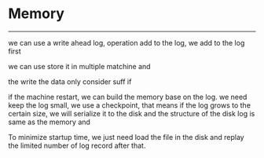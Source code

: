 # Memory



---

we can use a write ahead log, operation add to the log, we add to the log first



we can use store it in multiple matchine and



the write the data only consider suff if



if the machine restart, we can build the memory base on the log. we need keep the log small, we use a checkpoint, that means if the log grows to the certain size, we will serialize it to the disk and the structure of the disk log is same as the memory and

To minimize startup time, we just need load the file in the disk and replay the limited number of log record after that.




